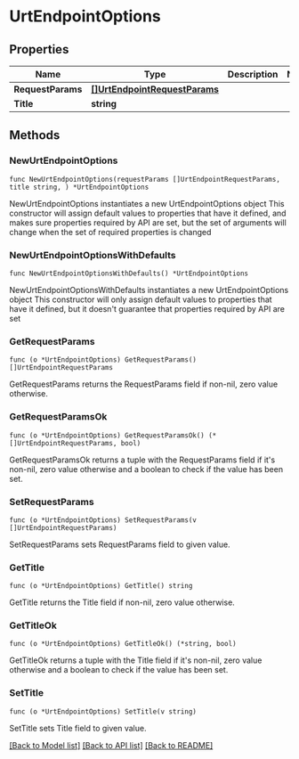 # UrtEndpointOptions

## Properties

Name | Type | Description | Notes
------------ | ------------- | ------------- | -------------
**RequestParams** | [**[]UrtEndpointRequestParams**](UrtEndpointRequestParams.md) |  | 
**Title** | **string** |  | 

## Methods

### NewUrtEndpointOptions

`func NewUrtEndpointOptions(requestParams []UrtEndpointRequestParams, title string, ) *UrtEndpointOptions`

NewUrtEndpointOptions instantiates a new UrtEndpointOptions object
This constructor will assign default values to properties that have it defined,
and makes sure properties required by API are set, but the set of arguments
will change when the set of required properties is changed

### NewUrtEndpointOptionsWithDefaults

`func NewUrtEndpointOptionsWithDefaults() *UrtEndpointOptions`

NewUrtEndpointOptionsWithDefaults instantiates a new UrtEndpointOptions object
This constructor will only assign default values to properties that have it defined,
but it doesn't guarantee that properties required by API are set

### GetRequestParams

`func (o *UrtEndpointOptions) GetRequestParams() []UrtEndpointRequestParams`

GetRequestParams returns the RequestParams field if non-nil, zero value otherwise.

### GetRequestParamsOk

`func (o *UrtEndpointOptions) GetRequestParamsOk() (*[]UrtEndpointRequestParams, bool)`

GetRequestParamsOk returns a tuple with the RequestParams field if it's non-nil, zero value otherwise
and a boolean to check if the value has been set.

### SetRequestParams

`func (o *UrtEndpointOptions) SetRequestParams(v []UrtEndpointRequestParams)`

SetRequestParams sets RequestParams field to given value.


### GetTitle

`func (o *UrtEndpointOptions) GetTitle() string`

GetTitle returns the Title field if non-nil, zero value otherwise.

### GetTitleOk

`func (o *UrtEndpointOptions) GetTitleOk() (*string, bool)`

GetTitleOk returns a tuple with the Title field if it's non-nil, zero value otherwise
and a boolean to check if the value has been set.

### SetTitle

`func (o *UrtEndpointOptions) SetTitle(v string)`

SetTitle sets Title field to given value.



[[Back to Model list]](../README.md#documentation-for-models) [[Back to API list]](../README.md#documentation-for-api-endpoints) [[Back to README]](../README.md)


